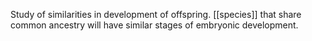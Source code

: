 Study of similarities in development of offspring. [[species]] that share common ancestry will have similar stages of embryonic development.